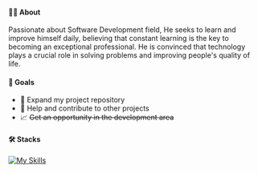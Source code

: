 #### 👨‍💻 About

Passionate about Software Development field, He seeks to learn and improve himself daily, believing that constant learning is the key to becoming an exceptional professional. He is convinced that technology plays a crucial role in solving problems and improving people's quality of life.

#### 🎯 Goals

  - 📂 Expand my project repository
  - 🤝 Help and contribute to other projects
  - 📈 ~~Get an opportunity in the development area~~

#### 🛠️ Stacks 

[![My Skills](https://skillicons.dev/icons?i=html,css,bootstrap,sass,javascript,react,typescript,tailwind,nextjs,nodejs,cs,git,postman,mysql,mongodb)](https://skillicons.dev)
